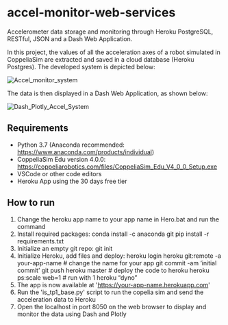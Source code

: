 # accel-monitor-web-services
Accelerometer data storage and monitoring through Heroku PostgreSQL, RESTful, JSON and a Dash Web Application.

In this project, the values of all the acceleration axes of a robot simulated in CoppeliaSim are extracted and saved in a cloud database (Heroku Postgres). The developed system is depicted below:

![Accel_monitor_system](https://github.com/ro-afonso/accel-monitor-web-services/assets/93609933/400068a1-ae94-45d0-9e24-a9faa1e62dee)


The data is then displayed in a Dash Web Application, as shown below:

![Dash_Plotly_Accel_System](https://github.com/ro-afonso/accel-monitor-web-services/assets/93609933/40089c34-cb27-43fe-a822-9fc1bce19d00)

## Requirements
* Python 3.7 (Anaconda recommended: https://www.anaconda.com/products/individual)
* CoppeliaSim Edu version 4.0.0: https://coppeliarobotics.com/files/CoppeliaSim_Edu_V4_0_0_Setup.exe
* VSCode or other code editors
* Heroku App using the 30 days free tier

## How to run
1) Change the heroku app name to your app name in Hero.bat and run the command
2) Install required packages:
   conda install -c anaconda git
   pip install -r requirements.txt
3) Initialize an empty git repo:
   git init
4) Initialize Heroku, add files and deploy:
   heroku login
   heroku git:remote -a your-app-name # change the name for your app
   git commit -am ‘initial commit’
   git push heroku master # deploy the code to heroku
   heroku ps:scale web=1 # run with 1 heroku “dyno”
5) The app is now available at 'https://your-app-name.herokuapp.com'
6) Run the 'is_tp1_base.py' script to run the copelia sim and send the acceleration data to Heroku
7) Open the localhost in port 8050 on the web browser to display and monitor the data using Dash and Plotly
